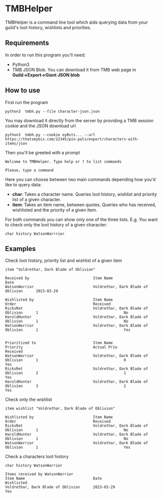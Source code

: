 # TMBHelper

TMBHelper is a command line tool which aids querying data from your guild's loot history, wishlists and priorities.

## Requirements

In order to run this program you'll need:

- Python3
- TMB JSON Blob. You can download it from TMB web page in **Guild&rarr;Export&rarr;Giant JSON blob**

## How to use

First run the program

```
python3  tmbh.py --file character-json.json
```

You may download it directly from the server by providing a TMB session cookie and the JSON download url

```
python3  tmbh.py --cookie eyBsts... --url https://thatsmybis.com/12345/pin-pals/export/characters-with-items/json
```

Then you'll be greeted with a prompt

```
Welcome to TMBHelper. Type help or ? to list commands

Please, type a command
```

Here you can choose between two main commands depending how you'd like to query data:
- **char**: Takes a character name. Queries loot history, wishlist and priority list of a given character.
- **item**: Takes an item name, between quotes. Queries who has received, wishlisted and the priority of a given item.

For both commands you can show only one of the three lists. E.g. You want to check only the loot history of a given character:

```
char history WatsonWarrrior
```

## Examples

Check loot history, priority list and wishlist of a given item
```
item "Voldrethar, Dark Blade of Oblivion"

Received by                             Item Name                               Date                            
WatsonWarrior                           Voldrethar, Dark Blade of Oblivion      2023-03-29                      

Wishlisted by                           Item Name                               Order                                   Received                        
RicksRet                                Voldrethar, Dark Blade of Oblivion      1                                       No                              
HaroldHunter                            Voldrethar, Dark Blade of Oblivion      1                                       No                              
WatsonWarrior                           Voldrethar, Dark Blade of Oblivion      1                                       Yes                             
                           

Prioritized to                          Item Name                               Priority                                Actual Prio                             Received                        
WatsonWarrior                           Voldrethar, Dark Blade of Oblivion      1                                       0                                       Yes
RicksRet                                Voldrethar, Dark Blade of Oblivion      2                                       1                                       Yes
HaroldHunter                            Voldrethar, Dark Blade of Oblivion      3                                       2                                       Yes
```

Check only the wishlist

```
item wishlist "Voldrethar, Dark Blade of Oblivion"
            
Wishlisted by                           Item Name                               Order                                   Received                        
RicksRet                                Voldrethar, Dark Blade of Oblivion      1                                       No                              
HaroldHunter                            Voldrethar, Dark Blade of Oblivion      1                                       No                              
WatsonWarrior                           Voldrethar, Dark Blade of Oblivion      1                                       Yes                             
```

Check a characters loot history

```
char history WatsonWarrior

Items received by WatsonWarrior
Item Name                               Date                                    Wishlisted                      
Voldrethar, Dark Blade of Oblivion      2023-03-29                              Yes     
```